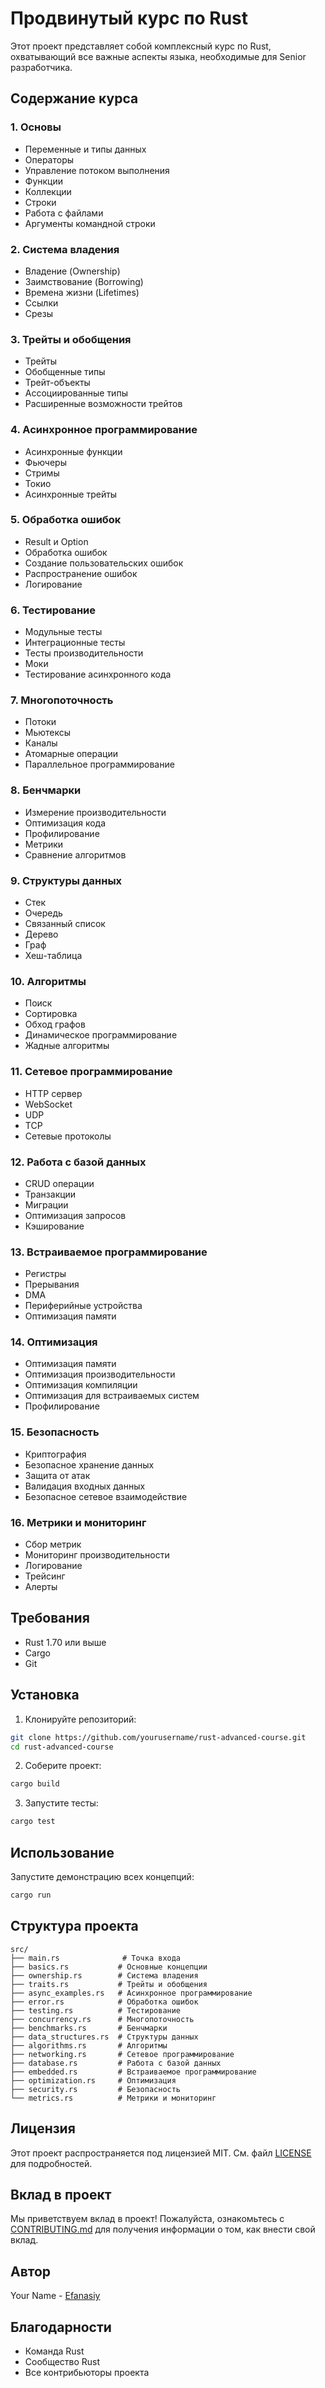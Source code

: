 # Продвинутый курс по Rust

Этот проект представляет собой комплексный курс по Rust, охватывающий все важные аспекты языка, необходимые для Senior разработчика.

## Содержание курса

### 1. Основы
- Переменные и типы данных
- Операторы
- Управление потоком выполнения
- Функции
- Коллекции
- Строки
- Работа с файлами
- Аргументы командной строки

### 2. Система владения
- Владение (Ownership)
- Заимствование (Borrowing)
- Времена жизни (Lifetimes)
- Ссылки
- Срезы

### 3. Трейты и обобщения
- Трейты
- Обобщенные типы
- Трейт-объекты
- Ассоциированные типы
- Расширенные возможности трейтов

### 4. Асинхронное программирование
- Асинхронные функции
- Фьючеры
- Стримы
- Токио
- Асинхронные трейты

### 5. Обработка ошибок
- Result и Option
- Обработка ошибок
- Создание пользовательских ошибок
- Распространение ошибок
- Логирование

### 6. Тестирование
- Модульные тесты
- Интеграционные тесты
- Тесты производительности
- Моки
- Тестирование асинхронного кода

### 7. Многопоточность
- Потоки
- Мьютексы
- Каналы
- Атомарные операции
- Параллельное программирование

### 8. Бенчмарки
- Измерение производительности
- Оптимизация кода
- Профилирование
- Метрики
- Сравнение алгоритмов

### 9. Структуры данных
- Стек
- Очередь
- Связанный список
- Дерево
- Граф
- Хеш-таблица

### 10. Алгоритмы
- Поиск
- Сортировка
- Обход графов
- Динамическое программирование
- Жадные алгоритмы

### 11. Сетевое программирование
- HTTP сервер
- WebSocket
- UDP
- TCP
- Сетевые протоколы

### 12. Работа с базой данных
- CRUD операции
- Транзакции
- Миграции
- Оптимизация запросов
- Кэширование

### 13. Встраиваемое программирование
- Регистры
- Прерывания
- DMA
- Периферийные устройства
- Оптимизация памяти

### 14. Оптимизация
- Оптимизация памяти
- Оптимизация производительности
- Оптимизация компиляции
- Оптимизация для встраиваемых систем
- Профилирование

### 15. Безопасность
- Криптография
- Безопасное хранение данных
- Защита от атак
- Валидация входных данных
- Безопасное сетевое взаимодействие

### 16. Метрики и мониторинг
- Сбор метрик
- Мониторинг производительности
- Логирование
- Трейсинг
- Алерты

## Требования

- Rust 1.70 или выше
- Cargo
- Git

## Установка

1. Клонируйте репозиторий:
```bash
git clone https://github.com/yourusername/rust-advanced-course.git
cd rust-advanced-course
```

2. Соберите проект:
```bash
cargo build
```

3. Запустите тесты:
```bash
cargo test
```

## Использование

Запустите демонстрацию всех концепций:
```bash
cargo run
```

## Структура проекта

```
src/
├── main.rs              # Точка входа
├── basics.rs           # Основные концепции
├── ownership.rs        # Система владения
├── traits.rs           # Трейты и обобщения
├── async_examples.rs   # Асинхронное программирование
├── error.rs            # Обработка ошибок
├── testing.rs          # Тестирование
├── concurrency.rs      # Многопоточность
├── benchmarks.rs       # Бенчмарки
├── data_structures.rs  # Структуры данных
├── algorithms.rs       # Алгоритмы
├── networking.rs       # Сетевое программирование
├── database.rs         # Работа с базой данных
├── embedded.rs         # Встраиваемое программирование
├── optimization.rs     # Оптимизация
├── security.rs         # Безопасность
└── metrics.rs          # Метрики и мониторинг
```

## Лицензия

Этот проект распространяется под лицензией MIT. См. файл [LICENSE](LICENSE) для подробностей.

## Вклад в проект

Мы приветствуем вклад в проект! Пожалуйста, ознакомьтесь с [CONTRIBUTING.md](CONTRIBUTING.md) для получения информации о том, как внести свой вклад.

## Автор

Your Name - [Efanasiy](https://github.com/shuliaka95)

## Благодарности

- Команда Rust
- Сообщество Rust
- Все контрибьюторы проекта 
